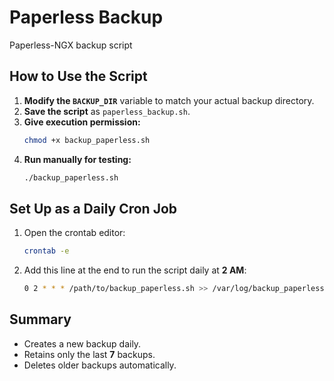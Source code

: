 # Paperless Backup
Paperless-NGX backup script


## **How to Use the Script**
1. **Modify the `BACKUP_DIR`** variable to match your actual backup directory.
2. **Save the script** as `paperless_backup.sh`.
3. **Give execution permission:**
   ```bash
   chmod +x backup_paperless.sh
   ```
4. **Run manually for testing:**
   ```bash
   ./backup_paperless.sh
   ```

## **Set Up as a Daily Cron Job**
1. Open the crontab editor:
   ```bash
   crontab -e
   ```
2. Add this line at the end to run the script daily at **2 AM**:
   ```bash
   0 2 * * * /path/to/backup_paperless.sh >> /var/log/backup_paperless.log 2>&1
   ```

## **Summary**
- Creates a new backup daily.
- Retains only the last **7** backups.
- Deletes older backups automatically.

